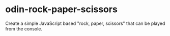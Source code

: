 # odin-rock-paper-scissors

Create a simple JavaScript based "rock, paper, scissors" that can be played from the console.